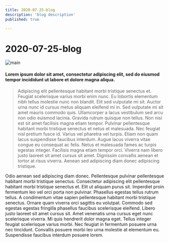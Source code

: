 ```yaml
---
title: 2020-07-25-blog
description: 'blog description'
published: true

---
```

# 2020-07-25-blog

![main](https://imgix.cosmicjs.com/5ae3e930-8f8c-11e9-82d7-8d44b6b8b0fc-latte.jpg)

#### Lorem ipsum dolor sit amet, consectetur adipiscing elit, sed do eiusmod tempor incididunt ut labore et dolore magna aliqua. 

>Adipiscing elit pellentesque habitant morbi tristique senectus et. Feugiat scelerisque varius morbi enim nunc. Eu lobortis elementum nibh tellus molestie nunc non blandit. 
Elit sed vulputate mi sit. Auctor urna nunc id cursus metus aliquam eleifend mi in. Sed vulputate mi sit amet mauris commodo quis. Ullamcorper a lacus vestibulum sed arcu non odio euismod lacinia. Gravida rutrum quisque non tellus. Non nisi est sit amet facilisis magna etiam tempor. Pulvinar pellentesque habitant morbi tristique senectus et netus et malesuada. Nec feugiat nisl pretium fusce id. Varius vel pharetra vel turpis. Etiam non quam lacus suspendisse faucibus interdum. Augue lacus viverra vitae congue eu consequat ac felis. Netus et malesuada fames ac turpis egestas integer. Facilisis magna etiam tempor orci. Viverra nam libero justo laoreet sit amet cursus sit amet. Dignissim convallis aenean et tortor at risus viverra. Aenean sed adipiscing diam donec adipiscing tristique.

Odio aenean sed adipiscing diam donec. Pellentesque pulvinar pellentesque habitant morbi tristique senectus. Consectetur adipiscing elit pellentesque habitant morbi tristique senectus et. Elit ut aliquam purus sit. Imperdiet proin fermentum leo vel orci porta non pulvinar. Phasellus egestas tellus rutrum tellus. A condimentum vitae sapien pellentesque habitant morbi tristique senectus. Ornare quam viverra orci sagittis eu volutpat. Commodo sed egestas egestas fringilla phasellus faucibus scelerisque eleifend. Libero justo laoreet sit amet cursus sit. Amet venenatis urna cursus eget nunc scelerisque viverra. Mi quis hendrerit dolor magna eget. Tellus integer feugiat scelerisque varius morbi. Nec feugiat in fermentum posuere urna nec tincidunt. Convallis posuere morbi leo urna molestie at elementum eu. Suspendisse faucibus interdum posuere lorem.

